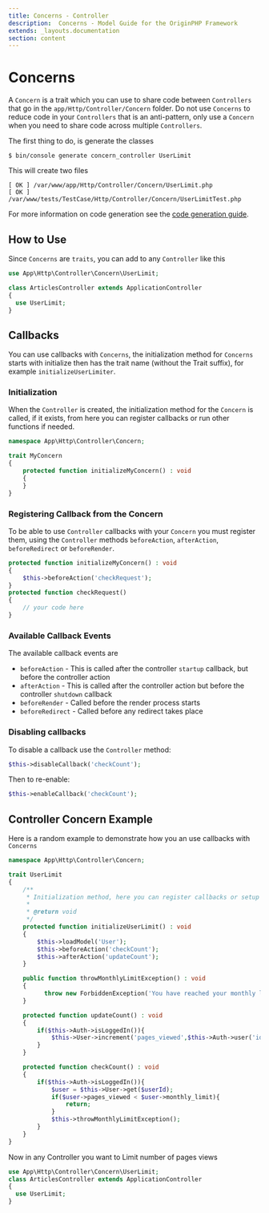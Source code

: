 ```yaml
---
title: Concerns - Controller
description:  Concerns - Model Guide for the OriginPHP Framework
extends: _layouts.documentation
section: content
---
```

# Concerns

A `Concern` is a trait which you can use to share code between `Controllers` that go in the `app/Http/Controller/Concern` folder. Do not use `Concerns` to reduce code in your `Controllers` that is an anti-pattern, only use a `Concern` when you need to share code across multiple `Controllers`.

The first thing to do, is generate the classes

```linux
$ bin/console generate concern_controller UserLimit
```

This will create two files

```
[ OK ] /var/www/app/Http/Controller/Concern/UserLimit.php
[ OK ] /var/www/tests/TestCase/Http/Controller/Concern/UserLimitTest.php
```

For more information on code generation see the [code generation guide](/docs/development/code-generation).

## How to Use

Since `Concerns` are  `traits`, you can add to any `Controller` like this

```php
use App\Http\Controller\Concern\UserLimit;

class ArticlesController extends ApplicationController
{
  use UserLimit;
}
```

## Callbacks

You can use callbacks with `Concerns`, the initialization method for `Concerns` starts with initialize then has the trait name (without the Trait suffix), for example `initializeUserLimiter`.

### Initialization

When the `Controller` is created, the initialization method for the `Concern` is called, if it exists, from here you can register callbacks or run other functions if needed.

```php
namespace App\Http\Controller\Concern;

trait MyConcern
{
    protected function initializeMyConcern() : void
    {
    }
}
```

### Registering Callback from the Concern

To be able to use `Controller` callbacks with your `Concern` you must register them, using the `Controller` methods `beforeAction`, `afterAction`, `beforeRedirect` or `beforeRender`.

```php
protected function initializeMyConcern() : void
{
    $this->beforeAction('checkRequest');
}
protected function checkRequest()
{
    // your code here
}
```

### Available Callback Events

The available callback events are

- `beforeAction` - This is called after the controller `startup` callback, but before the controller action
- `afterAction` - This is called after the controller action but before the controller `shutdown` callback
- `beforeRender` - Called before the render process starts
- `beforeRedirect` - Called before any redirect takes place

### Disabling callbacks

To disable a callback use the `Controller` method:

```php
$this->disableCallback('checkCount');
```

Then to re-enable:

```php
$this->enableCallback('checkCount');
```

## Controller Concern Example

Here is a random example to demonstrate how you an use callbacks with `Concerns`

```php
namespace App\Http\Controller\Concern;

trait UserLimit
{
    /**
     * Initialization method, here you can register callbacks or setup your controller
     *
     * @return void
     */
    protected function initializeUserLimit() : void
    {
        $this->loadModel('User');
        $this->beforeAction('checkCount');
        $this->afterAction('updateCount');
    }

    public function throwMonthlyLimitException() : void
    {
          throw new ForbiddenException('You have reached your monthly limit');
    }

    protected function updateCount() : void
    {
        if($this->Auth->isLoggedIn()){
            $this->User->increment('pages_viewed',$this->Auth->user('id'));
        }
    }

    protected function checkCount() : void
    {
        if($this->Auth->isLoggedIn()){
            $user = $this->User->get($userId);
            if($user->pages_viewed < $user->monthly_limit){
                return;
            }
            $this->throwMonthlyLimitException();
        }
    }
}
```

Now in any Controller you want to Limit number of pages views

```php
use App\Http\Controller\Concern\UserLimit;
class ArticlesController extends ApplicationController
{
  use UserLimit;
}
```